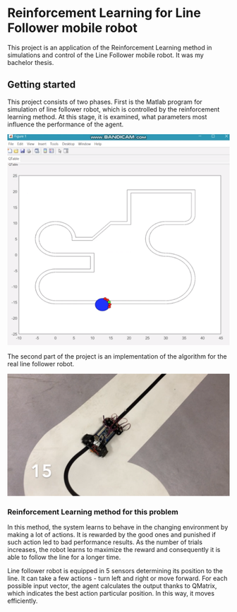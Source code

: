 # Reinforcement Learning for Line Follower mobile robot

This project is an application of the Reinforcement Learning method in simulations and control of the Line Follower mobile robot. It was my bachelor thesis.

## Getting started
 
This project consists of two phases. First is the Matlab program for simulation of line follower robot, which is controlled by the reinforcement learning method. At this stage, it is examined, what parameters most influence the performance of the agent. 

![Alt text](1.png)

The second part of the project is an implementation of the algorithm for the real line follower robot.

![Alt text](2.png)

### Reinforcement Learning method for this problem

In this method, the system learns to behave in the changing environment by making a lot of actions. It is rewarded by the good ones and punished if such action led to bad performance results. As the number of trials increases, the robot learns to maximize the reward and consequently it is able to follow the line for a longer time. 

Line follower robot is equipped in 5 sensors determining its position to the line. It can take a few actions - turn left and right or move forward. For each possible input vector, the agent calculates the output thanks to QMatrix, which indicates the best action particular position. In this way, it moves efficiently.